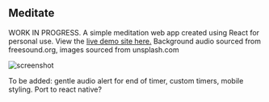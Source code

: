 ## Meditate

WORK IN PROGRESS.
A simple meditation web app created using React for personal use.  View the [live demo site here.](http://www.natedonato.com/meditate/)
Background audio sourced from freesound.org, images sourced from unsplash.com

![screenshot](https://github.com/natedonato/meditate/raw/master/src/images/readme.png "Screenshot")

To be added: gentle audio alert for end of timer, custom timers, mobile styling.  Port to react native?
